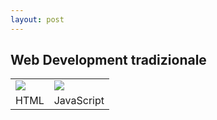 ```yaml
---
layout: post
---
```


## Web Development tradizionale
<table>
    <tr>
        <td><img style="border:0; background-color: transparent;" src="./images/def-html.png"/></td>
        <td><img style="border:0; background-color: transparent;" src="./images/def-js.png"/></td>
    </tr>
    <tr>
        <td style="text-align: center;">HTML</td>
        <td style="text-align: center;">JavaScript</td>
    </tr>
<table>